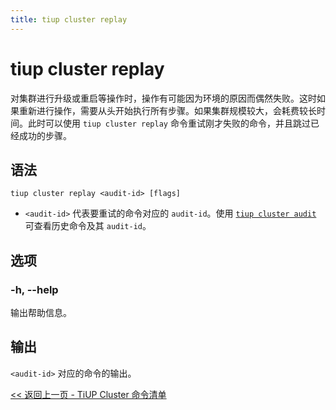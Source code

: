 ```yaml
---
title: tiup cluster replay
---
```


# tiup cluster replay

对集群进行升级或重启等操作时，操作有可能因为环境的原因而偶然失败。这时如果重新进行操作，需要从头开始执行所有步骤。如果集群规模较大，会耗费较长时间。此时可以使用 `tiup cluster replay` 命令重试刚才失败的命令，并且跳过已经成功的步骤。

## 语法

```shell
tiup cluster replay <audit-id> [flags]
```

- `<audit-id>` 代表要重试的命令对应的 `audit-id`。使用 [`tiup cluster audit`](/tiup/tiup-component-cluster-audit.md) 可查看历史命令及其 `audit-id`。

## 选项

### -h, --help

输出帮助信息。

## 输出

`<audit-id>` 对应的命令的输出。

[<< 返回上一页 - TiUP Cluster 命令清单](/tiup/tiup-component-cluster.md#命令清单)